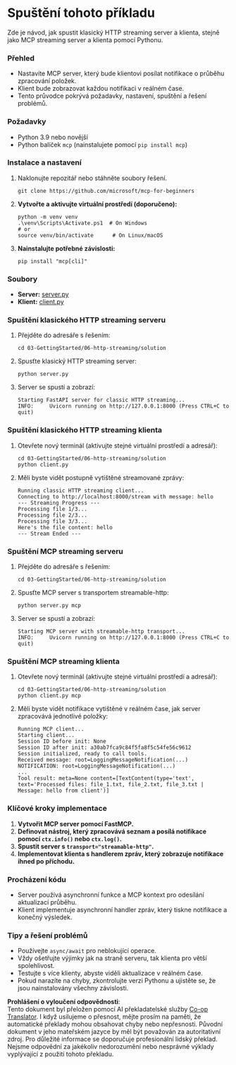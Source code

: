 <!--
CO_OP_TRANSLATOR_METADATA:
{
  "original_hash": "4c4da5949611d91b06d8a5d450aae8d6",
  "translation_date": "2025-07-13T21:22:02+00:00",
  "source_file": "03-GettingStarted/06-http-streaming/solution/python/README.md",
  "language_code": "cs"
}
-->
# Spuštění tohoto příkladu

Zde je návod, jak spustit klasický HTTP streaming server a klienta, stejně jako MCP streaming server a klienta pomocí Pythonu.

### Přehled

- Nastavíte MCP server, který bude klientovi posílat notifikace o průběhu zpracování položek.
- Klient bude zobrazovat každou notifikaci v reálném čase.
- Tento průvodce pokrývá požadavky, nastavení, spuštění a řešení problémů.

### Požadavky

- Python 3.9 nebo novější
- Python balíček `mcp` (nainstalujete pomocí `pip install mcp`)

### Instalace a nastavení

1. Naklonujte repozitář nebo stáhněte soubory řešení.

   ```pwsh
   git clone https://github.com/microsoft/mcp-for-beginners
   ```

1. **Vytvořte a aktivujte virtuální prostředí (doporučeno):**

   ```pwsh
   python -m venv venv
   .\venv\Scripts\Activate.ps1  # On Windows
   # or
   source venv/bin/activate      # On Linux/macOS
   ```

1. **Nainstalujte potřebné závislosti:**

   ```pwsh
   pip install "mcp[cli]"
   ```

### Soubory

- **Server:** [server.py](../../../../../../03-GettingStarted/06-http-streaming/solution/python/server.py)
- **Klient:** [client.py](../../../../../../03-GettingStarted/06-http-streaming/solution/python/client.py)

### Spuštění klasického HTTP streaming serveru

1. Přejděte do adresáře s řešením:

   ```pwsh
   cd 03-GettingStarted/06-http-streaming/solution
   ```

2. Spusťte klasický HTTP streaming server:

   ```pwsh
   python server.py
   ```

3. Server se spustí a zobrazí:

   ```
   Starting FastAPI server for classic HTTP streaming...
   INFO:     Uvicorn running on http://127.0.0.1:8000 (Press CTRL+C to quit)
   ```

### Spuštění klasického HTTP streaming klienta

1. Otevřete nový terminál (aktivujte stejné virtuální prostředí a adresář):

   ```pwsh
   cd 03-GettingStarted/06-http-streaming/solution
   python client.py
   ```

2. Měli byste vidět postupně vytištěné streamované zprávy:

   ```text
   Running classic HTTP streaming client...
   Connecting to http://localhost:8000/stream with message: hello
   --- Streaming Progress ---
   Processing file 1/3...
   Processing file 2/3...
   Processing file 3/3...
   Here's the file content: hello
   --- Stream Ended ---
   ```

### Spuštění MCP streaming serveru

1. Přejděte do adresáře s řešením:
   ```pwsh
   cd 03-GettingStarted/06-http-streaming/solution
   ```
2. Spusťte MCP server s transportem streamable-http:
   ```pwsh
   python server.py mcp
   ```
3. Server se spustí a zobrazí:
   ```
   Starting MCP server with streamable-http transport...
   INFO:     Uvicorn running on http://127.0.0.1:8000 (Press CTRL+C to quit)
   ```

### Spuštění MCP streaming klienta

1. Otevřete nový terminál (aktivujte stejné virtuální prostředí a adresář):
   ```pwsh
   cd 03-GettingStarted/06-http-streaming/solution
   python client.py mcp
   ```
2. Měli byste vidět notifikace vytištěné v reálném čase, jak server zpracovává jednotlivé položky:
   ```
   Running MCP client...
   Starting client...
   Session ID before init: None
   Session ID after init: a30ab7fca9c84f5fa8f5c54fe56c9612
   Session initialized, ready to call tools.
   Received message: root=LoggingMessageNotification(...)
   NOTIFICATION: root=LoggingMessageNotification(...)
   ...
   Tool result: meta=None content=[TextContent(type='text', text='Processed files: file_1.txt, file_2.txt, file_3.txt | Message: hello from client')]
   ```

### Klíčové kroky implementace

1. **Vytvořit MCP server pomocí FastMCP.**
2. **Definovat nástroj, který zpracovává seznam a posílá notifikace pomocí `ctx.info()` nebo `ctx.log()`.**
3. **Spustit server s `transport="streamable-http"`.**
4. **Implementovat klienta s handlerem zpráv, který zobrazuje notifikace ihned po příchodu.**

### Procházení kódu
- Server používá asynchronní funkce a MCP kontext pro odesílání aktualizací průběhu.
- Klient implementuje asynchronní handler zpráv, který tiskne notifikace a konečný výsledek.

### Tipy a řešení problémů

- Používejte `async/await` pro neblokující operace.
- Vždy ošetřujte výjimky jak na straně serveru, tak klienta pro větší spolehlivost.
- Testujte s více klienty, abyste viděli aktualizace v reálném čase.
- Pokud narazíte na chyby, zkontrolujte verzi Pythonu a ujistěte se, že jsou nainstalovány všechny závislosti.

**Prohlášení o vyloučení odpovědnosti**:  
Tento dokument byl přeložen pomocí AI překladatelské služby [Co-op Translator](https://github.com/Azure/co-op-translator). I když usilujeme o přesnost, mějte prosím na paměti, že automatické překlady mohou obsahovat chyby nebo nepřesnosti. Původní dokument v jeho mateřském jazyce by měl být považován za autoritativní zdroj. Pro důležité informace se doporučuje profesionální lidský překlad. Nejsme odpovědní za jakékoliv nedorozumění nebo nesprávné výklady vyplývající z použití tohoto překladu.